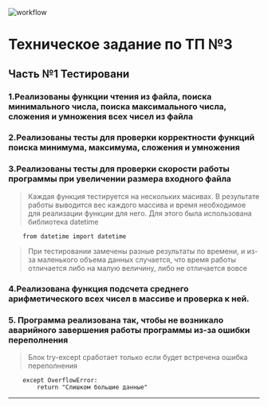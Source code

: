 ![workflow](https://github.com/max-madrat/tp3/.github/workflows/main.yml/badge.svg)
# Техническое задание по ТП №3
## Часть №1 Тестировани
### 1.Реализованы функции чтения из файла, поиска минимального числа, поиска максимального числа, сложения и умножения всех чисел из файла
### 2.Реализованы тесты для проверки корректности функций поиска минимума, максимума, сложения и умножения
### 3.Реализованы тесты для проверки скорости работы программы при увеличении размера входного файла
> Каждая функция тестируется на нескольких масивах. В результате работы выводится вес каждого массива и время необходимое для реализации функции для него. Для этого была использована библиотека datetime
```
    from datetime import datetime
```
>  При тестировании замечены разные результаты по времени, и из-за маленького объема данных случается, что время работы отличается либо на малую величину, либо не отличается вовсе
### 4.Реализована функция подсчета среднего арифметического всех чисел в массиве и проверка к ней.
### 5.  Программа реализована так, чтобы не возникало аварийного завершения работы программы из-за ошибки переполнения
> Блок try-except сработает только если будет встречена ошибка переполнения
```
    except OverflowError:
        return "Слишком большие данные"
```
---
